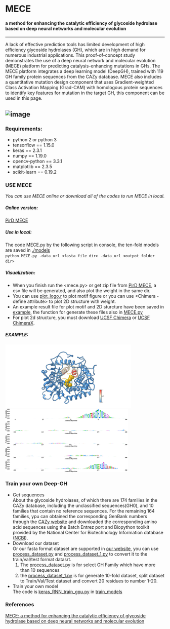 # MECE
#### a method for enhancing the catalytic efficiency of glycoside hydrolase based on deep neural networks and molecular evolution

---
A lack of effective prediction tools has limited development of high efficiency glycoside hydrolases (GH), which are in high demand for numerous industrial applications. This proof-of-concept study demonstrates the use of a deep neural network and molecular evolution (MECE) platform for predicting catalysis-enhancing mutations in GHs. The MECE platform integrates a deep learning model (DeepGH), trained with 119 GH family protein sequences from the CAZy database. MECE also includes a quantitative mutation design component that uses Gradient-weighted Class Activation Mapping (Grad-CAM) with homologous protein sequences to identify key features for mutation in the target GH, this component can be used in this page.

![image](./plots/a33a78e90d68d865915fb91fa150b2b.jpg)
---


### Requirements:
- python 2 or python 3
- tensorflow == 1.15.0
- keras == 2.3.1
- numpy == 1.19.0
- opencv-python == 3.3.1
- matplotlib == 2.3.5
- scikit-learn == 0.19.2


### USE MECE<br>
*You can use MECE online or download all of the codes to run MECE in local.*
##### Online version:    
[PirD MECE](http://www.elabcaas.cn/pird/mece) 

##### Use in local: <br>
The code MECE.py by the following script in console, the ten-fold models are saved in [./models](./models)<br>
`python MECE.py -data_url <fasta file dir> -data_url <outpot folder dir> `

##### Visualization: <br>
- When you finish run the <mece.py> or get zip file from [PirD MECE](http://www.elabcaas.cn/pird/mece), a csv file will be generated, and also plot the weight in the same dir.<br>
- You can use [plot_logo.r](./plot_logo.r) to plot motif figure or you can use <Chimera - define attribute> to plot 2D structure with weight.<br>
- An example result file for plot motif and 2D sturcture have been saved in [example](./example), the function for generate these files also in [MECE.py](mece.py)<br>
- For plot 2d structure, you must download [UCSF Chimera](https://www.cgl.ucsf.edu/chimera/) or [UCSF ChimeraX](https://www.cgl.ucsf.edu/chimerax/).<br>

##### EXAMPLE:<br>
<img src="./plots/1AYX.png"  style=" height:200px" /><img src="./plots/1AYX_motif.png"  style=" height:200px" />

### Train your own Deep-GH
- Get sequences<br>
About the glycoside hydrolases, of which there are 174 families in the CAZy database, including the unclassified sequences(GH0), and 10 families that contain no reference sequences. For the remaining 164 families, ypu can obtained the corresponding GenBank numbers through the [CAZy website](http://www.cazy.org/) and downloaded the corresponding amino acid sequences using the Batch Entrez port and Biopython toolkit provided by the National Center for Biotechnology Information database ([NCBI](https://www.ncbi.nlm.nih.gov/)).
- Download our dataset<br> 
Or our fasta format dataset are supported in [our website](http://www.elabcaas.cn/pird/mece), you can use [process_dataset.py]("./data/process_dataset.py") and [process_dataset_1.py]("./data/process_dataset_1.py") to convert it to the train/val/test format datasrt.<br>
    1. The [process_dataset.py]("./data/process_dataset.py") is for select GH Family which have more than 10 sequences
    2. the [process_dataset_1.py]("./data/process_dataset_1.py") is for generate 10-fold dataset, split dataset to Train/Val/Test dataset and convert 20 residues to number 1-20.
- Train your own model<br>
The code is [keras_RNN_train_gpu.py](./train_models/keras_RNN_train_gpu.py) in [train_models](./train_models)<br>


  
### References
  [MECE: a method for enhancing the catalytic efficiency of glycoside hydrolase based on deep neural networks and molecular evolution]()
  
